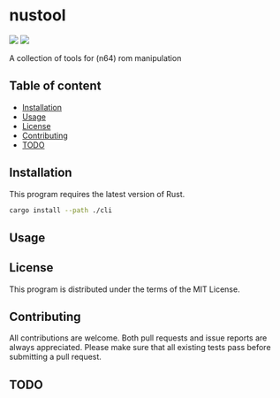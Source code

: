 
# nustool

![](https://github.com/unlink2/nustool/actions/workflows/build.yml/badge.svg)
![](https://github.com/unlink2/nustool/actions/workflows/test.yml/badge.svg)

A collection of tools for (n64) rom manipulation

## Table of content

- [Installation](#Installation)
- [Usage](#Usage)
- [License](#License)
- [Contributing](#Contributing)
- [TODO](#TODO)

## Installation

This program requires the latest version of Rust.

```sh
cargo install --path ./cli
```

## Usage


## License

This program is distributed under the terms of the MIT License.

## Contributing

All contributions are welcome.
Both pull requests and issue reports are always appreciated.
Please make sure that all existing tests pass before submitting a pull request.

## TODO


